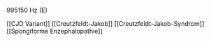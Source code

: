 995150 Hz (E)

[[CJD Variant]]
[[Creutzfeldt-Jakob]]
[[Creutzfeldt-Jakob-Syndrom]]
[[Spongiforme Enzephalopathie]]